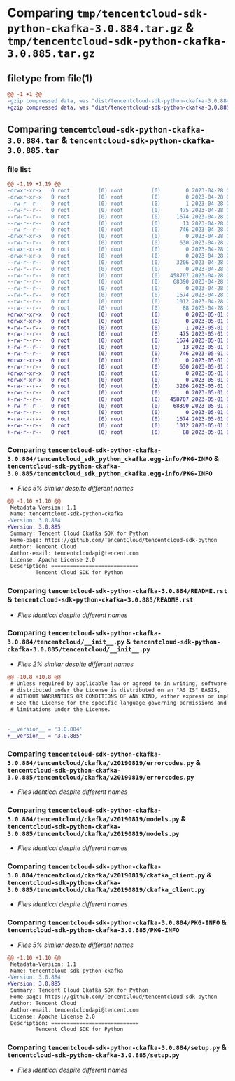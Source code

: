 # Comparing `tmp/tencentcloud-sdk-python-ckafka-3.0.884.tar.gz` & `tmp/tencentcloud-sdk-python-ckafka-3.0.885.tar.gz`

## filetype from file(1)

```diff
@@ -1 +1 @@
-gzip compressed data, was "dist/tencentcloud-sdk-python-ckafka-3.0.884.tar", last modified: Fri Apr 28 02:08:57 2023, max compression
+gzip compressed data, was "dist/tencentcloud-sdk-python-ckafka-3.0.885.tar", last modified: Mon May  1 00:32:24 2023, max compression
```

## Comparing `tencentcloud-sdk-python-ckafka-3.0.884.tar` & `tencentcloud-sdk-python-ckafka-3.0.885.tar`

### file list

```diff
@@ -1,19 +1,19 @@
-drwxr-xr-x   0 root         (0) root         (0)        0 2023-04-28 02:08:57.000000 tencentcloud-sdk-python-ckafka-3.0.884/
-drwxr-xr-x   0 root         (0) root         (0)        0 2023-04-28 02:08:57.000000 tencentcloud-sdk-python-ckafka-3.0.884/tencentcloud_sdk_python_ckafka.egg-info/
--rw-r--r--   0 root         (0) root         (0)        1 2023-04-28 02:08:57.000000 tencentcloud-sdk-python-ckafka-3.0.884/tencentcloud_sdk_python_ckafka.egg-info/dependency_links.txt
--rw-r--r--   0 root         (0) root         (0)      475 2023-04-28 02:08:57.000000 tencentcloud-sdk-python-ckafka-3.0.884/tencentcloud_sdk_python_ckafka.egg-info/SOURCES.txt
--rw-r--r--   0 root         (0) root         (0)     1674 2023-04-28 02:08:57.000000 tencentcloud-sdk-python-ckafka-3.0.884/tencentcloud_sdk_python_ckafka.egg-info/PKG-INFO
--rw-r--r--   0 root         (0) root         (0)       13 2023-04-28 02:08:57.000000 tencentcloud-sdk-python-ckafka-3.0.884/tencentcloud_sdk_python_ckafka.egg-info/top_level.txt
--rw-r--r--   0 root         (0) root         (0)      746 2023-04-28 02:08:57.000000 tencentcloud-sdk-python-ckafka-3.0.884/README.rst
-drwxr-xr-x   0 root         (0) root         (0)        0 2023-04-28 02:08:57.000000 tencentcloud-sdk-python-ckafka-3.0.884/tencentcloud/
--rw-r--r--   0 root         (0) root         (0)      630 2023-04-28 02:08:57.000000 tencentcloud-sdk-python-ckafka-3.0.884/tencentcloud/__init__.py
-drwxr-xr-x   0 root         (0) root         (0)        0 2023-04-28 02:08:57.000000 tencentcloud-sdk-python-ckafka-3.0.884/tencentcloud/ckafka/
-drwxr-xr-x   0 root         (0) root         (0)        0 2023-04-28 02:08:57.000000 tencentcloud-sdk-python-ckafka-3.0.884/tencentcloud/ckafka/v20190819/
--rw-r--r--   0 root         (0) root         (0)     3206 2023-04-28 02:08:57.000000 tencentcloud-sdk-python-ckafka-3.0.884/tencentcloud/ckafka/v20190819/errorcodes.py
--rw-r--r--   0 root         (0) root         (0)        0 2023-04-28 02:08:57.000000 tencentcloud-sdk-python-ckafka-3.0.884/tencentcloud/ckafka/v20190819/__init__.py
--rw-r--r--   0 root         (0) root         (0)   458707 2023-04-28 02:08:57.000000 tencentcloud-sdk-python-ckafka-3.0.884/tencentcloud/ckafka/v20190819/models.py
--rw-r--r--   0 root         (0) root         (0)    68390 2023-04-28 02:08:57.000000 tencentcloud-sdk-python-ckafka-3.0.884/tencentcloud/ckafka/v20190819/ckafka_client.py
--rw-r--r--   0 root         (0) root         (0)        0 2023-04-28 02:08:57.000000 tencentcloud-sdk-python-ckafka-3.0.884/tencentcloud/ckafka/__init__.py
--rw-r--r--   0 root         (0) root         (0)     1674 2023-04-28 02:08:57.000000 tencentcloud-sdk-python-ckafka-3.0.884/PKG-INFO
--rw-r--r--   0 root         (0) root         (0)     1012 2023-04-28 02:08:57.000000 tencentcloud-sdk-python-ckafka-3.0.884/setup.py
--rw-r--r--   0 root         (0) root         (0)       88 2023-04-28 02:08:57.000000 tencentcloud-sdk-python-ckafka-3.0.884/setup.cfg
+drwxr-xr-x   0 root         (0) root         (0)        0 2023-05-01 00:32:24.000000 tencentcloud-sdk-python-ckafka-3.0.885/
+drwxr-xr-x   0 root         (0) root         (0)        0 2023-05-01 00:32:24.000000 tencentcloud-sdk-python-ckafka-3.0.885/tencentcloud_sdk_python_ckafka.egg-info/
+-rw-r--r--   0 root         (0) root         (0)        1 2023-05-01 00:32:24.000000 tencentcloud-sdk-python-ckafka-3.0.885/tencentcloud_sdk_python_ckafka.egg-info/dependency_links.txt
+-rw-r--r--   0 root         (0) root         (0)      475 2023-05-01 00:32:24.000000 tencentcloud-sdk-python-ckafka-3.0.885/tencentcloud_sdk_python_ckafka.egg-info/SOURCES.txt
+-rw-r--r--   0 root         (0) root         (0)     1674 2023-05-01 00:32:24.000000 tencentcloud-sdk-python-ckafka-3.0.885/tencentcloud_sdk_python_ckafka.egg-info/PKG-INFO
+-rw-r--r--   0 root         (0) root         (0)       13 2023-05-01 00:32:24.000000 tencentcloud-sdk-python-ckafka-3.0.885/tencentcloud_sdk_python_ckafka.egg-info/top_level.txt
+-rw-r--r--   0 root         (0) root         (0)      746 2023-05-01 00:32:24.000000 tencentcloud-sdk-python-ckafka-3.0.885/README.rst
+drwxr-xr-x   0 root         (0) root         (0)        0 2023-05-01 00:32:24.000000 tencentcloud-sdk-python-ckafka-3.0.885/tencentcloud/
+-rw-r--r--   0 root         (0) root         (0)      630 2023-05-01 00:32:24.000000 tencentcloud-sdk-python-ckafka-3.0.885/tencentcloud/__init__.py
+drwxr-xr-x   0 root         (0) root         (0)        0 2023-05-01 00:32:24.000000 tencentcloud-sdk-python-ckafka-3.0.885/tencentcloud/ckafka/
+drwxr-xr-x   0 root         (0) root         (0)        0 2023-05-01 00:32:24.000000 tencentcloud-sdk-python-ckafka-3.0.885/tencentcloud/ckafka/v20190819/
+-rw-r--r--   0 root         (0) root         (0)     3206 2023-05-01 00:32:24.000000 tencentcloud-sdk-python-ckafka-3.0.885/tencentcloud/ckafka/v20190819/errorcodes.py
+-rw-r--r--   0 root         (0) root         (0)        0 2023-05-01 00:32:24.000000 tencentcloud-sdk-python-ckafka-3.0.885/tencentcloud/ckafka/v20190819/__init__.py
+-rw-r--r--   0 root         (0) root         (0)   458707 2023-05-01 00:32:24.000000 tencentcloud-sdk-python-ckafka-3.0.885/tencentcloud/ckafka/v20190819/models.py
+-rw-r--r--   0 root         (0) root         (0)    68390 2023-05-01 00:32:24.000000 tencentcloud-sdk-python-ckafka-3.0.885/tencentcloud/ckafka/v20190819/ckafka_client.py
+-rw-r--r--   0 root         (0) root         (0)        0 2023-05-01 00:32:24.000000 tencentcloud-sdk-python-ckafka-3.0.885/tencentcloud/ckafka/__init__.py
+-rw-r--r--   0 root         (0) root         (0)     1674 2023-05-01 00:32:24.000000 tencentcloud-sdk-python-ckafka-3.0.885/PKG-INFO
+-rw-r--r--   0 root         (0) root         (0)     1012 2023-05-01 00:32:24.000000 tencentcloud-sdk-python-ckafka-3.0.885/setup.py
+-rw-r--r--   0 root         (0) root         (0)       88 2023-05-01 00:32:24.000000 tencentcloud-sdk-python-ckafka-3.0.885/setup.cfg
```

### Comparing `tencentcloud-sdk-python-ckafka-3.0.884/tencentcloud_sdk_python_ckafka.egg-info/PKG-INFO` & `tencentcloud-sdk-python-ckafka-3.0.885/tencentcloud_sdk_python_ckafka.egg-info/PKG-INFO`

 * *Files 5% similar despite different names*

```diff
@@ -1,10 +1,10 @@
 Metadata-Version: 1.1
 Name: tencentcloud-sdk-python-ckafka
-Version: 3.0.884
+Version: 3.0.885
 Summary: Tencent Cloud Ckafka SDK for Python
 Home-page: https://github.com/TencentCloud/tencentcloud-sdk-python
 Author: Tencent Cloud
 Author-email: tencentcloudapi@tencent.com
 License: Apache License 2.0
 Description: ============================
         Tencent Cloud SDK for Python
```

### Comparing `tencentcloud-sdk-python-ckafka-3.0.884/README.rst` & `tencentcloud-sdk-python-ckafka-3.0.885/README.rst`

 * *Files identical despite different names*

### Comparing `tencentcloud-sdk-python-ckafka-3.0.884/tencentcloud/__init__.py` & `tencentcloud-sdk-python-ckafka-3.0.885/tencentcloud/__init__.py`

 * *Files 2% similar despite different names*

```diff
@@ -10,8 +10,8 @@
 # Unless required by applicable law or agreed to in writing, software
 # distributed under the License is distributed on an "AS IS" BASIS,
 # WITHOUT WARRANTIES OR CONDITIONS OF ANY KIND, either express or implied.
 # See the License for the specific language governing permissions and
 # limitations under the License.
 
 
-__version__ = '3.0.884'
+__version__ = '3.0.885'
```

### Comparing `tencentcloud-sdk-python-ckafka-3.0.884/tencentcloud/ckafka/v20190819/errorcodes.py` & `tencentcloud-sdk-python-ckafka-3.0.885/tencentcloud/ckafka/v20190819/errorcodes.py`

 * *Files identical despite different names*

### Comparing `tencentcloud-sdk-python-ckafka-3.0.884/tencentcloud/ckafka/v20190819/models.py` & `tencentcloud-sdk-python-ckafka-3.0.885/tencentcloud/ckafka/v20190819/models.py`

 * *Files identical despite different names*

### Comparing `tencentcloud-sdk-python-ckafka-3.0.884/tencentcloud/ckafka/v20190819/ckafka_client.py` & `tencentcloud-sdk-python-ckafka-3.0.885/tencentcloud/ckafka/v20190819/ckafka_client.py`

 * *Files identical despite different names*

### Comparing `tencentcloud-sdk-python-ckafka-3.0.884/PKG-INFO` & `tencentcloud-sdk-python-ckafka-3.0.885/PKG-INFO`

 * *Files 5% similar despite different names*

```diff
@@ -1,10 +1,10 @@
 Metadata-Version: 1.1
 Name: tencentcloud-sdk-python-ckafka
-Version: 3.0.884
+Version: 3.0.885
 Summary: Tencent Cloud Ckafka SDK for Python
 Home-page: https://github.com/TencentCloud/tencentcloud-sdk-python
 Author: Tencent Cloud
 Author-email: tencentcloudapi@tencent.com
 License: Apache License 2.0
 Description: ============================
         Tencent Cloud SDK for Python
```

### Comparing `tencentcloud-sdk-python-ckafka-3.0.884/setup.py` & `tencentcloud-sdk-python-ckafka-3.0.885/setup.py`

 * *Files identical despite different names*

